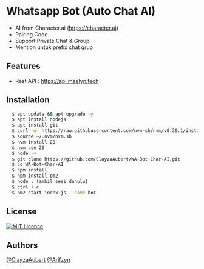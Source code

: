 # Whatsapp Bot (Auto Chat AI)
 *  AI from Character.ai (https://character.ai)
 *  Pairing Code
 *  Support Private Chat & Group
 *  Mention untuk prefix chat grup
 

## Features
 * Rest API : https://api.maelyn.tech

## Installation 

```bash
  $ apt update && apt upgrade -y
  $ apt install nodejs
  $ apt install git
  $ curl -o- https://raw.githubusercontent.com/nvm-sh/nvm/v0.39.1/install.sh | bash
  $ source ~/.nvm/nvm.sh
  $ nvm install 20
  $ nvm use 20
  $ node -v
  $ git clone https://github.com/ClayzaAubert/WA-Bot-Char-AI.git
  $ cd WA-Bot-Char-AI
  $ npm install
  $ npm install pm2
  $ node . (ambil sesi dahulu)
  $ ctrl + c
  $ pm2 start index.js --name bot
```
    
## License

[![MIT License](https://img.shields.io/badge/License-MIT-green.svg)](https://choosealicense.com/licenses/mit/)

## Authors

[@ClayzaAubert](https://github.com/@ClayzaAubert)
[@Arifzyn](https://github.com/Arifzyn19)

